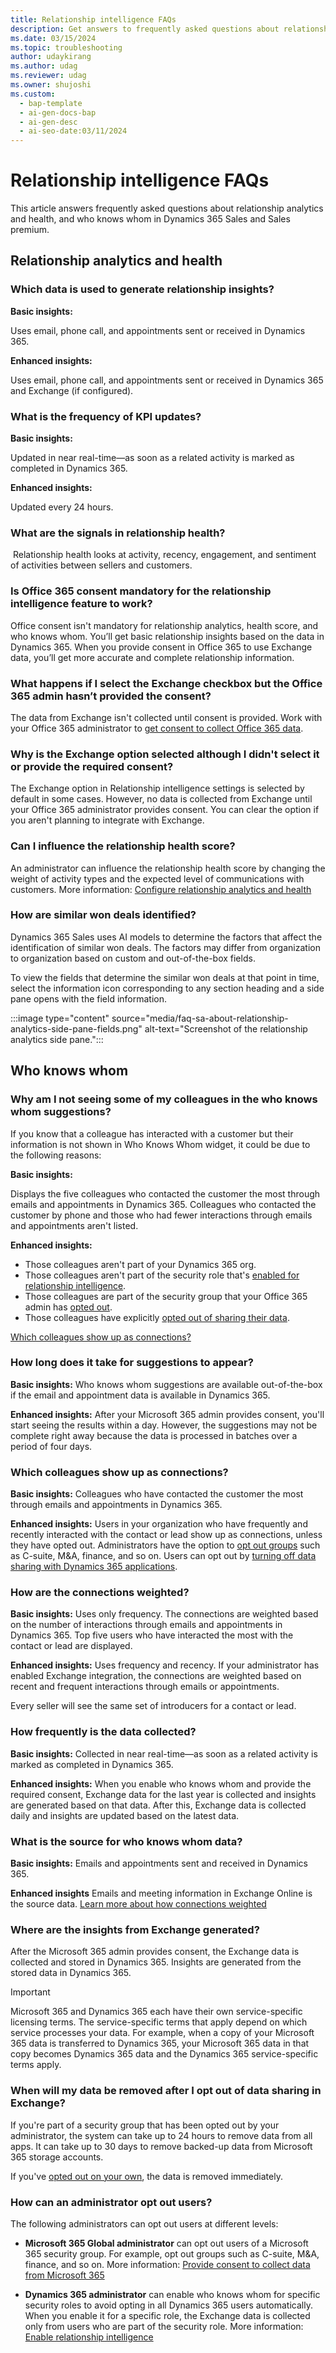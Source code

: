 ```yaml
---
title: Relationship intelligence FAQs
description: Get answers to frequently asked questions about relationship analytics and health, and who knows whom.
ms.date: 03/15/2024
ms.topic: troubleshooting
author: udaykirang
ms.author: udag
ms.reviewer: udag
ms.owner: shujoshi
ms.custom:
  - bap-template
  - ai-gen-docs-bap
  - ai-gen-desc
  - ai-seo-date:03/11/2024
---
```


# Relationship intelligence FAQs

This article answers frequently asked questions about relationship analytics and health, and who knows whom in Dynamics 365 Sales and Sales premium.

## Relationship analytics and health

### Which data is used to generate relationship insights?

**Basic insights:**

Uses email, phone call, and appointments sent or received in Dynamics 365.

**Enhanced insights:**

Uses email, phone call, and appointments sent or received in Dynamics 365 and Exchange (if configured).

### What is the frequency of KPI updates?

**Basic insights:** 

Updated in near real-time&mdash;as soon as a related activity is marked as completed in Dynamics 365.  

**Enhanced insights:**

Updated every 24 hours. ​  

### What are the signals in relationship health?
​
Relationship health looks at activity, recency, engagement, and sentiment of activities between sellers and customers.

### Is Office 365 consent mandatory for the relationship intelligence feature to work?
 
Office consent isn't mandatory for relationship analytics, health score, and who knows whom. You’ll get basic relationship insights based on the data in Dynamics 365. When you provide consent in Office 365 to use Exchange data, you’ll get more accurate and complete relationship information.

### What happens if I select the Exchange checkbox but the Office 365 admin hasn’t provided the consent?

The data from Exchange isn't collected until consent is provided. Work with your Office 365 administrator to [get consent to collect Office 365 data](provide-consent-office365.md).

### Why is the Exchange option selected although I didn't select it or provide the required consent?

The Exchange option in Relationship intelligence settings is selected by default in some cases. However, no data is collected from Exchange until your Office 365 administrator provides consent. You can clear the option if you aren't planning to integrate with Exchange.
  
### Can I influence the relationship health score?​

An administrator can influence the relationship health score by changing the weight of activity types and the expected level of communications with customers. More information: [Configure relationship analytics and health](configure-relationship-analytics.md)

### How are similar won deals identified? <a name="similar-won-deals-fields"></a> 
 
Dynamics 365 Sales uses AI models to determine the factors that affect the identification of similar won deals. The factors may differ from organization to organization based on custom and out-of-the-box fields.

To view the fields that determine the similar won deals at that point in time, select the information icon corresponding to any section heading and a side pane opens with the field information.

:::image type="content" source="media/faq-sa-about-relationship-analytics-side-pane-fields.png" alt-text="Screenshot of the relationship analytics side pane.":::

## Who knows whom

### Why am I not seeing some of my colleagues in the who knows whom suggestions?

If you know that a colleague has interacted with a customer but their information is not shown in Who Knows Whom widget, it could be due to the following reasons:

**Basic insights:** 

Displays the five colleagues who contacted the customer the most through emails and appointments in Dynamics 365. Colleagues who contacted the customer by phone and those who had fewer interactions through emails and appointments aren't listed.

**Enhanced insights:**

- Those colleagues aren't part of your Dynamics 365 org.
- Those colleagues aren't part of the security role that's [enabled for relationship intelligence](enable-ri.md).  
- Those colleagues are part of the security group that your Office 365 admin has [opted out](provide-consent-office365.md).
- Those colleagues have explicitly [opted out of sharing their data](who-knows-whom.md#turn-off-data-sharing-with-dynamics-365-applications).

[Which colleagues show up as connections?](#which-colleagues-show-up-as-connections)

### How long does it take for suggestions to appear?

**Basic insights:** Who knows whom suggestions are available out-of-the-box if the email and appointment data is available in Dynamics 365.

**Enhanced insights:** After your Microsoft 365 admin provides consent, you'll start seeing the results within a day. However, the suggestions may not be complete right away because the data is processed in batches over a period of four days.  

### Which colleagues show up as connections?

**Basic insights:** Colleagues who have contacted the customer the most through emails and appointments in Dynamics 365.

**Enhanced insights:** Users in your organization who have frequently and recently interacted with the contact or lead show up as connections, unless they have opted out. Administrators have the option to [opt out groups](provide-consent-office365.md) such as C-suite, M&A, finance, and so on. Users can opt out by [turning off data sharing with Dynamics 365 applications](who-knows-whom.md#turn-off-data-sharing-with-dynamics-365-applications).

### How are the connections weighted?

**Basic insights:** Uses only frequency. The connections are weighted based on the number of interactions through emails and appointments in Dynamics 365. Top five users who have interacted the most with the contact or lead are displayed.  

**Enhanced insights:** Uses frequency and recency. If your administrator has enabled Exchange integration, the connections are weighted based on recent and frequent interactions through emails or appointments. 

Every seller will see the same set of introducers for a contact or lead. 

### How frequently is the data collected?

**Basic insights:** Collected in near real-time&mdash;as soon as a related activity is marked as completed in Dynamics 365.  

**Enhanced insights:** When you enable who knows whom and provide the required consent, Exchange data for the last year is collected and insights are generated based on that data. After this, Exchange data is collected daily and insights are updated based on the latest data.  

### What is the source for who knows whom data?

**Basic insights:** Emails and appointments sent and received in Dynamics 365.

**Enhanced insights** Emails and meeting information in Exchange Online is the source data. [Learn more about how connections weighted](#how-are-the-connections-weighted)

### Where are the insights from Exchange generated?

After the Microsoft 365 admin provides consent, the Exchange data is collected and stored in Dynamics 365. Insights are generated from the stored data in Dynamics 365.  

> [!IMPORTANT]
> Microsoft 365 and Dynamics 365 each have their own service-specific licensing terms. The service-specific terms that apply depend on which service processes your data. For example, when a copy of your Microsoft 365 data is transferred to Dynamics 365, your Microsoft 365 data in that copy becomes Dynamics 365 data and the Dynamics 365 service-specific terms apply.

### When will my data be removed after I opt out of data sharing in Exchange?

If you're part of a security group that has been opted out by your administrator, the system can take up to 24 hours to remove data from all apps. It can take up to 30 days to remove backed-up data from Microsoft 365 storage accounts.  

If you've [opted out on your own](who-knows-whom.md#turn-off-data-sharing-with-dynamics-365-applications), the data is removed immediately.  

### How can an administrator opt out users?

The following administrators can opt out users at different levels:

- **Microsoft 365 Global administrator** can opt out users of a Microsoft 365 security group. For example, opt out groups such as C-suite, M&A, finance, and so on. More information: [Provide consent to collect data from Microsoft 365](provide-consent-office365.md)

- **Dynamics 365 administrator** can enable who knows whom for specific security roles to avoid opting in all Dynamics 365 users automatically. When you enable it for a specific role, the Exchange data is collected only from users who are part of the security role. More information: [Enable relationship intelligence](enable-ri.md)
